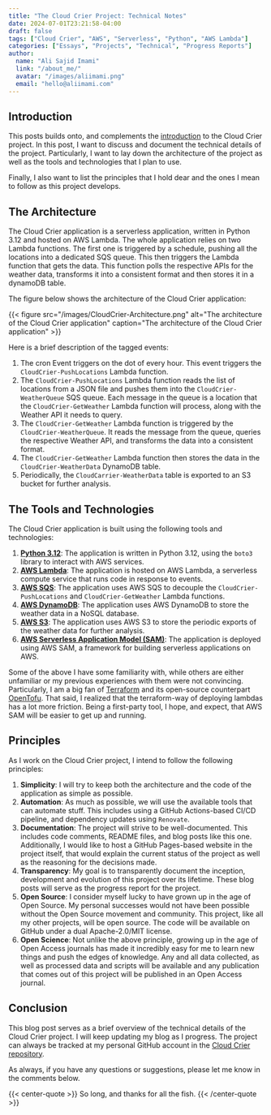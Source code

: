 ```yaml
---
title: "The Cloud Crier Project: Technical Notes"
date: 2024-07-01T23:21:58-04:00
draft: false
tags: ["Cloud Crier", "AWS", "Serverless", "Python", "AWS Lambda"]
categories: ["Essays", "Projects", "Technical", "Progress Reports"]
author:
  name: "Ali Sajid Imami"
  link: "/about_me/"
  avatar: "/images/aliimami.png"
  email: "hello@aliimami.com"
---
```


## Introduction

This posts builds onto, and complements the [introduction](/posts/cloudcrier_introduction) to the Cloud Crier project. In this post, I want to discuss and document the technical details of the project. Particularly, I want to lay down the architecture of the project as well as the tools and technologies that I plan to use.

Finally, I also want to list the principles that I hold dear and the ones I mean to follow as this project develops.

## The Architecture

The Cloud Crier application is a serverless application, written in Python 3.12 and hosted on AWS Lambda. The whole application relies on two Lambda functions. The first one is triggered by a schedule, pushing all the locations into a dedicated SQS queue. This then triggers the Lambda function that gets the data. This function polls the respective APIs for the weather data, transforms it into a consistent format and then stores it in a dynamoDB table.

The figure below shows the architecture of the Cloud Crier application:

{{< figure src="/images/CloudCrier-Architecture.png" alt="The architecture of the Cloud Crier application" caption="The architecture of the Cloud Crier application" >}}

Here is a brief description of the tagged events:

1. The cron Event triggers on the dot of every hour. This event triggers the `CloudCrier-PushLocations` Lambda function.
2. The `CloudCrier-PushLocations` Lambda function reads the list of locations from a JSON file and pushes them into the `CloudCrier-WeatherQueue` SQS queue. Each message in the queue is a location that the `CloudCrier-GetWeather` Lambda function will process, along with the Weather API it needs to query.
3. The `CloudCrier-GetWeather` Lambda function is triggered by the `CloudCrier-WeatherQueue`. It reads the message from the queue, queries the respective Weather API, and transforms the data into a consistent format.
4. The `CloudCrier-GetWeather` Lambda function then stores the data in the `CloudCrier-WeatherData` DynamoDB table.
5. Periodically, the `CloudCarrier-WeatherData` table is exported to an S3 bucket for further analysis.

## The Tools and Technologies

The Cloud Crier application is built using the following tools and technologies:

1. [**Python 3.12**](https://python.org): The application is written in Python 3.12, using the `boto3` library to interact with AWS services.
2. [**AWS Lambda**](https://aws.amazon.com/lambda/): The application is hosted on AWS Lambda, a serverless compute service that runs code in response to events.
3. [**AWS SQS**](https://aws.amazon.com/sqs/): The application uses AWS SQS to decouple the `CloudCrier-PushLocations` and `CloudCrier-GetWeather` Lambda functions.
4. [**AWS DynamoDB**](https://aws.amazon.com/dynamodb/): The application uses AWS DynamoDB to store the weather data in a NoSQL database.
5. [**AWS S3**](https://aws.amazon.com/s3/): The application uses AWS S3 to store the periodic exports of the weather data for further analysis.
6. [**AWS Serverless Application Model (SAM)**](https://aws.amazon.com/serverless/sam/): The application is deployed using AWS SAM, a framework for building serverless applications on AWS.

Some of the above I have some familiarity with, while others are either unfamiliar or my previous experiences
with them were not convincing. Particularly, I am a big fan of [Terraform](https://www.terraform.io/) and its open-source counterpart [OpenTofu](https://opentofu.org/). That said, I realized that the terraform-way of deploying lambdas has a lot more friction. Being a first-party tool, I hope, and expect, that AWS SAM will be easier to get up and running.

## Principles

As I work on the Cloud Crier project, I intend to follow the following principles:

1. **Simplicity**: I will try to keep both the architecture and the code of the application as simple as possible.
2. **Automation**: As much as possible, we will use the available tools that can automate stuff. This includes using a GitHub Actions-based CI/CD pipeline, and dependency updates using `Renovate`.
3. **Documentation**: The project will strive to be well-documented. This includes code comments, README files, and blog posts like this one. Additionally, I would like to host a GitHub Pages-based website in the project itself, that would explain the current status of the project as well as the reasoning for the decisions made.
4. **Transparency**: My goal is to transparently document the inception, development and evolution of this project over its lifetime. These blog posts will serve as the progress report for the project.
5. **Open Source**: I consider myself lucky to have grown up in the age of Open Source. My personal successes would not have been possible without the Open Source movement and community. This project, like all my other projects, will be open source. The code will be available on GitHub under a dual Apache-2.0/MIT license.
6. **Open Science**: Not unlike the above principle, growing up in the age of Open Access journals has made it incredibly easy for me to learn new things and push the edges of knowledge. Any and all data collected, as well as processed data and scripts will be available and any publication that comes out of this project will be published in an Open Access journal.

## Conclusion

This blog post serves as a brief overview of the technical details of the Cloud Crier project. I will keep
updating my blog as I progress. The project can always be tracked at my
personal GitHub account in the [Cloud Crier repository](https://github.com/AliSajid/cloudcrier-app).

As always, if you have any questions or suggestions, please let me know in the comments below.

{{< center-quote >}}
So long, and thanks for all the fish.
{{< /center-quote >}}
